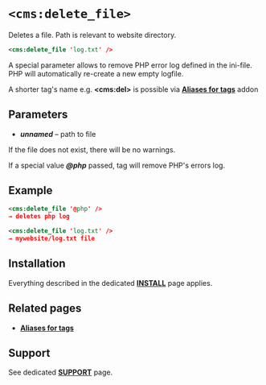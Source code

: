 # `<cms:delete_file>`

Deletes a file. Path is relevant to website directory.

```xml
<cms:delete_file 'log.txt' />
```

A special parameter allows to remove PHP error log defined in the ini-file. PHP will automatically re-create a new empty logfile.

A shorter tag's name e.g. **&lt;cms:del&gt;** is possible via [**Aliases for tags**](#related-pages) addon

## Parameters

* ***unnamed*** – path to file

If the file does not exist, there will be no warnings.

If a special value ***@php*** passed, tag will remove PHP's errors log.

## Example

```xml
<cms:delete_file '@php' />
→ deletes php log
```

```xml
<cms:delete_file 'log.txt' />
→ mywebsite/log.txt file
```

## Installation

Everything described in the dedicated [**INSTALL**](/INSTALL.md) page applies.

## Related pages

- [**Aliases for tags**](https://github.com/trendoman/Tweakus-Dilectus/tree/main/anton.cms%40ya.ru__tags-aliased)

## Support

See dedicated [**SUPPORT**](/SUPPORT.md) page.
